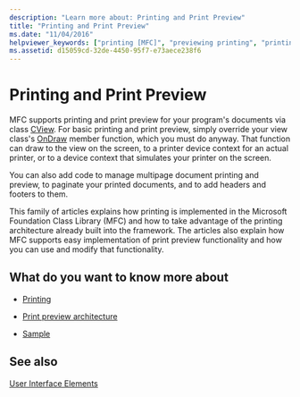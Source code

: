```yaml
---
description: "Learn more about: Printing and Print Preview"
title: "Printing and Print Preview"
ms.date: "11/04/2016"
helpviewer_keywords: ["printing [MFC]", "previewing printing", "printing [MFC]", "print preview", "printing [MFC], print preview"]
ms.assetid: d15059cd-32de-4450-95f7-e73aece238f6
---
```

# Printing and Print Preview

MFC supports printing and print preview for your program's documents via class [CView](reference/cview-class.md). For basic printing and print preview, simply override your view class's [OnDraw](reference/cview-class.md#ondraw) member function, which you must do anyway. That function can draw to the view on the screen, to a printer device context for an actual printer, or to a device context that simulates your printer on the screen.

You can also add code to manage multipage document printing and preview, to paginate your printed documents, and to add headers and footers to them.

This family of articles explains how printing is implemented in the Microsoft Foundation Class Library (MFC) and how to take advantage of the printing architecture already built into the framework. The articles also explain how MFC supports easy implementation of print preview functionality and how you can use and modify that functionality.

## What do you want to know more about

- [Printing](printing.md)

- [Print preview architecture](print-preview-architecture.md)

- [Sample](../overview/visual-cpp-samples.md)

## See also

[User Interface Elements](user-interface-elements-mfc.md)
